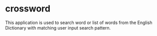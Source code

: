 # crossword
This application is used to search word or list of words from the English Dictionary with matching user input search pattern.
